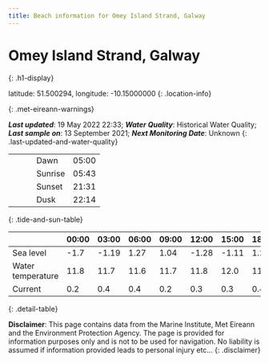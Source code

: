 ```yaml
---
title: Beach information for Omey Island Strand, Galway
---
```

# Omey Island Strand, Galway 
{: .h1-display}

latitude: 51.500294, longitude: -10.15000000
{: .location-info}


{: .met-eireann-warnings}

___Last updated___: 19 May 2022 22:33; ___Water Quality___: Historical Water Quality;
___Last sample on___: 13 September 2021; ___Next Monitoring Date___: Unknown
{: .last-updated-and-water-quality}

|   |   |   |   |   |
|---|---|---|---|---|
|   |   |   | Dawn  | 05:00 |
|   |   |   | Sunrise  | 05:43 |
|   |   |   | Sunset  | 21:31 |
|   |   |   | Dusk  | 22:14 |
{: .tide-and-sun-table}

<div></div>

| | 00:00 | 03:00 | 06:00 | 09:00 | 12:00 | 15:00 | 18:00 | 21:00 |
|---|---|---|---|---|---|---|---|---|
| Sea level | -1.7 | -1.19 | 1.27 | 1.04| -1.28 | -1.11 | 1.29 | 1.37 |
| Water temperature | 11.8 | 11.7 | 11.6 | 11.7 | 11.8 | 12.0 | 11.9 | 11.8 |
| Current | 0.2 | 0.4 | 0.4 | 0.2 | 0.3| 0.3 | 0.4 | 0.5 |
{: .detail-table}

__Disclaimer__: This page contains data from the Marine Institute,
Met Eireann and the Environment Protection Agency. The page is provided for
information purposes only and is not to be used for navigation. No liability
is assumed if information provided leads to personal injury etc...
{: .disclaimer}